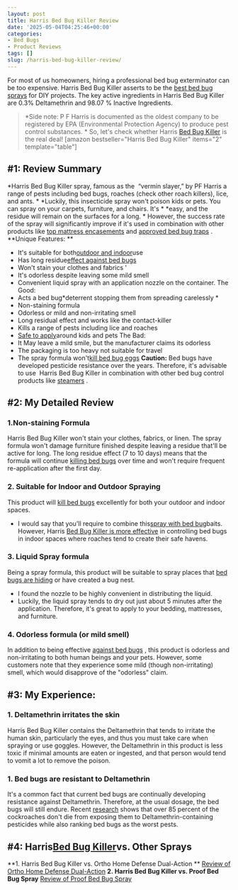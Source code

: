 ```yaml
---
layout: post
title: Harris Bed Bug Killer Review
date: '2025-05-04T04:25:46+00:00'
categories:
- Bed Bugs
- Product Reviews
tags: []
slug: /harris-bed-bug-killer-review/
---
```


For most of us homeowners, hiring a professional bed bug exterminator can be too expensive. Harris Bed Bug Killer asserts to be the
[best bed bug sprays](https://pestpolicy.com/best-bed-bug-spray/)
for DIY projects.
The key active ingredients in Harris Bed Bug Killer are 0.3% Deltamethrin and 98.07 % Inactive Ingredients.
> *Side note: P F Harris is documented as the oldest company to be registered by EPA (Environmental Protection Agency) to produce pest control substances. *
So, let's check whether Harris
[Bed Bug Killer](https://pestpolicy.com/bed-bug-bully-review/)
is the real deal!
[amazon bestseller="Harris Bed Bug Killer" items="2" template="table"]
## #1: Review Summary
*Harris Bed Bug Killer spray, famous as the  “vermin slayer,” by PF Harris a range of pests including bed bugs, roaches (check other roach killers), lice, and ants. *
*Luckily, this insecticide spray won't poison kids or pets. You can spray on your carpets, furniture, and chairs. It's *
*easy, and the residue will remain on the surfaces for a long. *
However, the success rate of the spray will significantly improve if it's used in combination with other products like
[top mattress encasements](https://pestpolicy.com/best-bed-bug-mattress-encasements/)
and
[approved bed bug traps](https://pestpolicy.com/best-bed-bug-traps/)
.
**Unique Features: **
- It's suitable for both[outdoor and indoor](https://pestpolicy.com/best-ant-killer/)use
- Has long residue[effect against bed bugs](https://pestpolicy.com/does-bleach-kill-bed-bugs/)
- Won't stain your clothes and fabrics '
- It's odorless despite leaving some mild smell
- Convenient liquid spray with an application nozzle on the container.
The Good:
- Acts a bed bug*deterrent stopping them from spreading carelessly *
- Non-staining formula
- Odorless or mild and non-irritating smell
- Long residual effect and works like the contact-killer
- Kills a range of pests including lice and roaches
- [Safe to apply](https://pestpolicy.com/pet-safe-roach-killer/)around kids and pets
The Bad:
- It May leave a mild smile, but the manufacturer claims its odorless
- The packaging is too heavy not suitable for travel
- The spray formula won't[kill bed bug eggs](https://pestpolicy.com/how-to-kill-bed-bug-eggs/)
**Caution:**
Bed bugs have developed pesticide resistance over the years. Therefore, it's advisable to use  Harris Bed Bug Killer in combination with other bed bug control products like
[steamers](https://pestpolicy.com/best-bed-bug-steamer/)
.
## #2: My Detailed Review
### 1.Non-staining Formula
Harris Bed Bug Killer won't stain your clothes, fabrics, or linen. The spray formula won't damage furniture finished despite leaving a residue that'll be active for long.
The long residue effect (7 to 10 days) means that the formula will continue
[killing bed bugs](https://pestpolicy.com/does-lysol-kill-bed-bugs/)
over time and won't require frequent re-application after the first day.
### 2. Suitable for Indoor and Outdoor Spraying
This product will
[kill bed bugs](https://pestpolicy.com/does-ammonia-kill-bed-bugs/)
excellently for both your outdoor and indoor spaces.
- I would say that you'll require to combine this[spray with bed bug](https://pestpolicy.com/best-bed-bug-spray/)baits.
However, Harris
[Bed Bug Killer is more effective](https://pestpolicy.com/tea-tree-oil-for-bed-bugs/)
in controlling bed bugs in indoor spaces where roaches tend to create their safe havens.
### 3. Liquid Spray formula
Being a spray formula, this product will be suitable to spray places that
[bed bugs are hiding](https://pestpolicy.com/where-do-bed-bugs-hide/)
or have created a bug nest.
- I found the nozzle to be highly convenient in distributing the liquid.
- Luckily, the liquid spray tends to dry out just about 5 minutes after the application.
Therefore, it's great to apply to your bedding, mattresses, and furniture.
### 4. Odorless formula (or mild smell)
In addition to being effective
[against bed bugs](https://pestpolicy.com/dead-bed-bugs/)
, this product is odorless and non-irritating to both human beings and your pets.
However, some customers note that they experience some mild (though non-irritating) smell, which would disapprove of the "odorless" claim.
## #3: My Experience:
### 1. Deltamethrin irritates the skin
Harris Bed Bug Killer contains the Deltamethrin that tends to irritate the human skin, particularly the eyes, and thus you must take care when spraying or use goggles.
However, the Deltamethrin in this product is less toxic if minimal amounts are eaten or ingested, and that person would tend to vomit a lot to remove the poison.
### 1. Bed bugs are resistant to Deltamethrin
It's a common fact that current bed bugs are continually developing resistance against Deltamethrin. Therefore, at the usual dosage, the bed bugs will still endure.
Recent
[research](https://www.npmapestworld.org/default/assets/File/newsroom/magazine/2015/nov-dec_2015.pdf)
shows that over 85 percent of the cockroaches don't die from exposing them to Deltamethrin-containing pesticides while also ranking bed bugs as the worst pests.
## #4: Harris[Bed Bug Killer](https://pestpolicy.com/what-causes-bed-bugs/)vs. Other Sprays
**1. Harris Bed Bug Killer vs. Ortho Home Defense Dual-Action **
[Review of Ortho Home Defense Dual-Action](https://pestpolicy.com/ortho-home-defense-dual-action-bed-bug-killer-review/)
**2. Harris Bed Bug Killer vs. Proof Bed Bug Spray**
[Review of Proof Bed Bug Spray](https://pestpolicy.com/proof-bed-bug-spray-review/)

